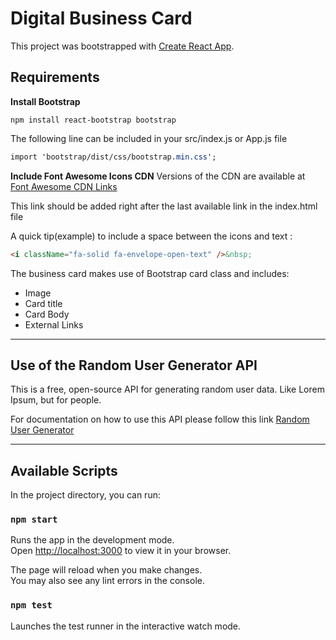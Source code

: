 # Digital Business Card

This project was bootstrapped with [Create React App](https://github.com/facebook/create-react-app).

## Requirements

**Install Bootstrap**

```npm package
npm install react-bootstrap bootstrap
```

The following line can be included in your src/index.js or App.js file

```css
import 'bootstrap/dist/css/bootstrap.min.css';
```

**Include Font Awesome Icons CDN**
Versions of the CDN are available at [Font Awesome CDN Links]("https://cdnjs.com/libraries/font-awesome")

This link should be added right after the last available link in the index.html file

A quick tip(example) to include a space between the icons and text :

```html
<i className="fa-solid fa-envelope-open-text" />&nbsp;
```

The business card makes use of Bootstrap card class and includes:

- Image
- Card title
- Card Body
- External Links

---

## Use of the Random User Generator API

This is a free, open-source API for generating random user data. Like Lorem Ipsum, but for people.

For documentation on how to use this API please follow this link [Random User Generator](https://randomuser.me/ "Documentation")

---

## Available Scripts

In the project directory, you can run:

### `npm start`

Runs the app in the development mode.\
Open [http://localhost:3000](http://localhost:3000) to view it in your browser.

The page will reload when you make changes.\
You may also see any lint errors in the console.

### `npm test`
Launches the test runner in the interactive watch mode.
